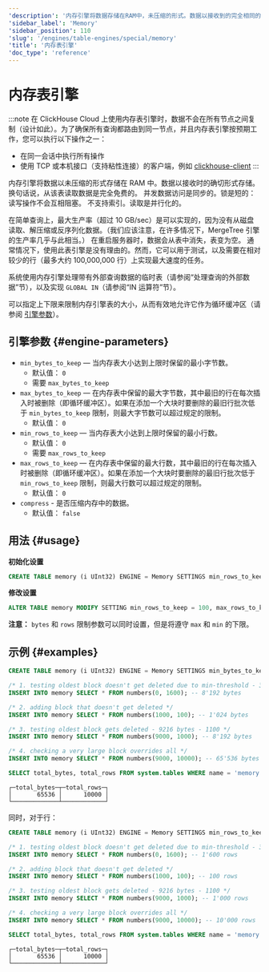 ```yaml
---
'description': '内存引擎将数据存储在RAM中，未压缩的形式。数据以接收到的完全相同的形式存储。当读取时，换句话说，从这个表中读取是完全免费的。'
'sidebar_label': 'Memory'
'sidebar_position': 110
'slug': '/engines/table-engines/special/memory'
'title': '内存表引擎'
'doc_type': 'reference'
---
```



# 内存表引擎

:::note
在 ClickHouse Cloud 上使用内存表引擎时，数据不会在所有节点之间复制（设计如此）。为了确保所有查询都路由到同一节点，并且内存表引擎按预期工作，您可以执行以下操作之一：
- 在同一会话中执行所有操作
- 使用 TCP 或本机接口（支持粘性连接）的客户端，例如 [clickhouse-client](/interfaces/cli)
:::

内存引擎将数据以未压缩的形式存储在 RAM 中。数据以接收时的确切形式存储。换句话说，从该表读取数据是完全免费的。
并发数据访问是同步的。锁是短的：读写操作不会互相阻塞。
不支持索引。读取是并行化的。

在简单查询上，最大生产率（超过 10 GB/sec）是可以实现的，因为没有从磁盘读取、解压缩或反序列化数据。（我们应该注意，在许多情况下，MergeTree 引擎的生产率几乎与此相当。）
在重启服务器时，数据会从表中消失，表变为空。
通常情况下，使用此表引擎是没有理由的。然而，它可以用于测试，以及需要在相对较少的行（最多大约 100,000,000 行）上实现最大速度的任务。

系统使用内存引擎处理带有外部查询数据的临时表（请参阅“处理查询的外部数据”节），以及实现 `GLOBAL IN`（请参阅“IN 运算符”节）。

可以指定上下限来限制内存引擎表的大小，从而有效地允许它作为循环缓冲区（请参阅 [引擎参数](#engine-parameters)）。

## 引擎参数 {#engine-parameters}

- `min_bytes_to_keep` — 当内存表大小达到上限时保留的最小字节数。
  - 默认值： `0`
  - 需要 `max_bytes_to_keep`
- `max_bytes_to_keep` — 在内存表中保留的最大字节数，其中最旧的行在每次插入时被删除（即循环缓冲区）。如果在添加一个大块时要删除的最旧行批次低于 `min_bytes_to_keep` 限制，则最大字节数可以超过规定的限制。
  - 默认值： `0`
- `min_rows_to_keep` — 当内存表大小达到上限时保留的最小行数。
  - 默认值： `0`
  - 需要 `max_rows_to_keep`
- `max_rows_to_keep` — 在内存表中保留的最大行数，其中最旧的行在每次插入时被删除（即循环缓冲区）。如果在添加一个大块时要删除的最旧行批次低于 `min_rows_to_keep` 限制，则最大行数可以超过规定的限制。
  - 默认值： `0`
- `compress` - 是否压缩内存中的数据。
  - 默认值： `false`

## 用法 {#usage}

**初始化设置**
```sql
CREATE TABLE memory (i UInt32) ENGINE = Memory SETTINGS min_rows_to_keep = 100, max_rows_to_keep = 1000;
```

**修改设置**
```sql
ALTER TABLE memory MODIFY SETTING min_rows_to_keep = 100, max_rows_to_keep = 1000;
```

**注意：** `bytes` 和 `rows` 限制参数可以同时设置，但是将遵守 `max` 和 `min` 的下限。

## 示例 {#examples}
```sql
CREATE TABLE memory (i UInt32) ENGINE = Memory SETTINGS min_bytes_to_keep = 4096, max_bytes_to_keep = 16384;

/* 1. testing oldest block doesn't get deleted due to min-threshold - 3000 rows */
INSERT INTO memory SELECT * FROM numbers(0, 1600); -- 8'192 bytes

/* 2. adding block that doesn't get deleted */
INSERT INTO memory SELECT * FROM numbers(1000, 100); -- 1'024 bytes

/* 3. testing oldest block gets deleted - 9216 bytes - 1100 */
INSERT INTO memory SELECT * FROM numbers(9000, 1000); -- 8'192 bytes

/* 4. checking a very large block overrides all */
INSERT INTO memory SELECT * FROM numbers(9000, 10000); -- 65'536 bytes

SELECT total_bytes, total_rows FROM system.tables WHERE name = 'memory' AND database = currentDatabase();
```

```text
┌─total_bytes─┬─total_rows─┐
│       65536 │      10000 │
└─────────────┴────────────┘
```

同时，对于行：

```sql
CREATE TABLE memory (i UInt32) ENGINE = Memory SETTINGS min_rows_to_keep = 4000, max_rows_to_keep = 10000;

/* 1. testing oldest block doesn't get deleted due to min-threshold - 3000 rows */
INSERT INTO memory SELECT * FROM numbers(0, 1600); -- 1'600 rows

/* 2. adding block that doesn't get deleted */
INSERT INTO memory SELECT * FROM numbers(1000, 100); -- 100 rows

/* 3. testing oldest block gets deleted - 9216 bytes - 1100 */
INSERT INTO memory SELECT * FROM numbers(9000, 1000); -- 1'000 rows

/* 4. checking a very large block overrides all */
INSERT INTO memory SELECT * FROM numbers(9000, 10000); -- 10'000 rows

SELECT total_bytes, total_rows FROM system.tables WHERE name = 'memory' AND database = currentDatabase();
```

```text
┌─total_bytes─┬─total_rows─┐
│       65536 │      10000 │
└─────────────┴────────────┘
```
